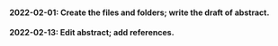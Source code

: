 #### 2022-02-01: Create the files and folders; write the draft of abstract.
#### 2022-02-13: Edit abstract; add references.
